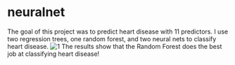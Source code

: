 # neuralnet
The goal of this project was to predict heart disease with 11 predictors. I use two regression trees, one random forest, and two neural nets to classify heart disease.
![1](https://user-images.githubusercontent.com/86841639/144724475-fffd7788-c265-4377-b1eb-1374e02caf5b.JPG)
The results show that the Random Forest does the best job at classifying heart disease!

